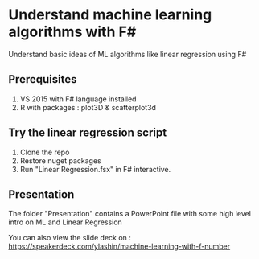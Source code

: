 # Understand machine learning algorithms with F&#35;
Understand basic ideas of ML algorithms like linear regression using F#

## Prerequisites
1. VS 2015 with F# language installed
2. R with packages : plot3D & scatterplot3d

## Try the linear regression script
1. Clone the repo 
2. Restore nuget packages
3. Run "Linear Regression.fsx" in F# interactive.


## Presentation
The folder "Presentation" contains a PowerPoint file with some high level intro on ML and Linear Regression

You can also view the slide deck on : https://speakerdeck.com/ylashin/machine-learning-with-f-number
